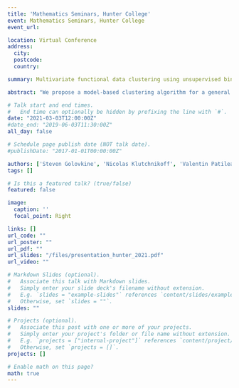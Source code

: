 ```yaml
---
title: 'Mathematics Seminars, Hunter College'
event: Mathematics Seminars, Hunter College
event_url: 

location: Virtual Conference
address:
  city: 
  postcode: 
  country: 

summary: Multivariate functional data clustering using unsupervised binary trees.

abstract: "We propose a model-based clustering algorithm for a general class of functional data. The random functional data realizations could be measured with error at discrete, and possibly random, points in the definition domain. The idea is to build a set of binary trees by recursive splitting of the observations. The number of groups are determined in a data-driven way. The algorithm provides easily interpretable results and fast predictions for online data sets. Results on simulated datasets reveal good performance in various complex settings."

# Talk start and end times.
#   End time can optionally be hidden by prefixing the line with `#`.
date: "2021-03-03T12:00:00Z"
#date_end: "2019-06-03T11:30:00Z"
all_day: false

# Schedule page publish date (NOT talk date).
#publishDate: "2017-01-01T00:00:00Z"

authors: ['Steven Golovkine', 'Nicolas Klutchnikoff', 'Valentin Patilea']
tags: []

# Is this a featured talk? (true/false)
featured: false

image:
  caption: ''
  focal_point: Right

links: []
url_code: ""
url_poster: ""
url_pdf: ""
url_slides: "/files/presentation_hunter_2021.pdf"
url_video: ""

# Markdown Slides (optional).
#   Associate this talk with Markdown slides.
#   Simply enter your slide deck's filename without extension.
#   E.g. `slides = "example-slides"` references `content/slides/example-slides.md`.
#   Otherwise, set `slides = ""`.
slides: ""

# Projects (optional).
#   Associate this post with one or more of your projects.
#   Simply enter your project's folder or file name without extension.
#   E.g. `projects = ["internal-project"]` references `content/project/deep-learning/index.md`.
#   Otherwise, set `projects = []`.
projects: []

# Enable math on this page?
math: true
---
```


